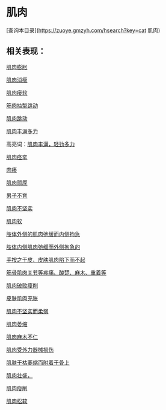 # 肌肉
[查询本目录](https://zuoye.gmzyh.com/hsearch?key=cat 肌肉)

## 相关表现：

[肌肉膨胀](https://zuoye.gmzyh.com/search?key=肌肉膨胀)
[肌肉消瘦](https://zuoye.gmzyh.com/search?key=肌肉消瘦)
[肌肉瘘软](https://zuoye.gmzyh.com/search?key=肌肉瘘软)
[筋肉抽掣跳动](https://zuoye.gmzyh.com/search?key=筋肉抽掣跳动)
[肌肉跳动](https://zuoye.gmzyh.com/search?key=肌肉跳动)
[肌肉丰满多力](https://zuoye.gmzyh.com/search?key=肌肉丰满多力)
高亮词：[肌肉丰满，轻劲多力](https://zuoye.gmzyh.com/search?key=肌肉丰满，轻劲多力)  
[肌肉痉挛](https://zuoye.gmzyh.com/search?key=肌肉痉挛)
[肉痿](https://zuoye.gmzyh.com/search?key=肉痿)
[肌肉顽厚](https://zuoye.gmzyh.com/search?key=肌肉顽厚)
[男子不育](https://zuoye.gmzyh.com/search?key=男子不育)
[肌肉不坚实](https://zuoye.gmzyh.com/search?key=肌肉不坚实)
[肌肉软](https://zuoye.gmzyh.com/search?key=肌肉软)
[肢体外侧的肌肉弛缓而内侧拘急](https://zuoye.gmzyh.com/search?key=肢体外侧的肌肉弛缓而内侧拘急)
[肢体内侧肌肉弛缓而外侧拘急的](https://zuoye.gmzyh.com/search?key=肢体内侧肌肉弛缓而外侧拘急的)
[手按之于皮、皮肤肌肉陷下而不起](https://zuoye.gmzyh.com/search?key=手按之于皮、皮肤肌肉陷下而不起)
[筋骨肌肉关节等疼痛、酸楚、麻木、重着等](https://zuoye.gmzyh.com/search?key=筋骨肌肉关节等疼痛、酸楚、麻木、重着等)
[肌肉破败瘦削](https://zuoye.gmzyh.com/search?key=肌肉破败瘦削)
[皮肤肌肉充胀](https://zuoye.gmzyh.com/search?key=皮肤肌肉充胀)
[肌肉不坚实而柔弱](https://zuoye.gmzyh.com/search?key=肌肉不坚实而柔弱)
[肌肉萎缩](https://zuoye.gmzyh.com/search?key=肌肉萎缩)
[肌肉麻木不仁	](https://zuoye.gmzyh.com/search?key=肌肉麻木不仁	)
[肌肉受外力器械损伤](https://zuoye.gmzyh.com/search?key=肌肉受外力器械损伤)
[肌肤干枯萎缩而附着于骨上](https://zuoye.gmzyh.com/search?key=肌肤干枯萎缩而附着于骨上)
[肌肉壮盛，](https://zuoye.gmzyh.com/search?key=肌肉壮盛，)
[肌肉瘦削](https://zuoye.gmzyh.com/search?key=肌肉瘦削)
[肌肉松软](https://zuoye.gmzyh.com/search?key=肌肉松软)